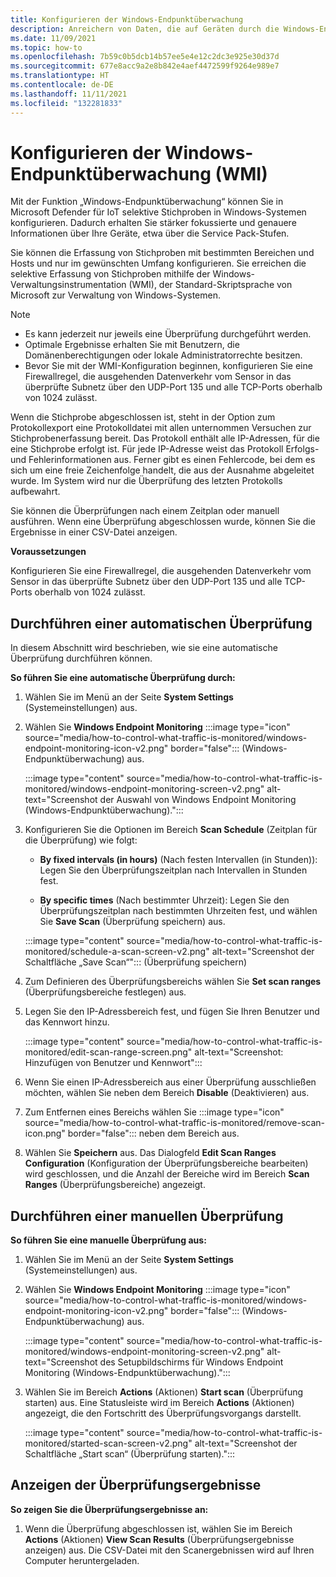 ```yaml
---
title: Konfigurieren der Windows-Endpunktüberwachung
description: Anreichern von Daten, die auf Geräten durch die Windows-Endpunktüberwachung (Windows Endpoint Monitoring, WMI) aufgelöst werden.
ms.date: 11/09/2021
ms.topic: how-to
ms.openlocfilehash: 7b59c0b5dcb14b57ee5e4e12c2dc3e925e30d37d
ms.sourcegitcommit: 677e8acc9a2e8b842e4aef4472599f9264e989e7
ms.translationtype: HT
ms.contentlocale: de-DE
ms.lasthandoff: 11/11/2021
ms.locfileid: "132281833"
---
```

# <a name="configure-windows-endpoint-monitoring-wmi"></a>Konfigurieren der Windows-Endpunktüberwachung (WMI)

Mit der Funktion „Windows-Endpunktüberwachung“ können Sie in Microsoft Defender für IoT selektive Stichproben in Windows-Systemen konfigurieren. Dadurch erhalten Sie stärker fokussierte und genauere Informationen über Ihre Geräte, etwa über die Service Pack-Stufen.

Sie können die Erfassung von Stichproben mit bestimmten Bereichen und Hosts und nur im gewünschten Umfang konfigurieren. Sie erreichen die selektive Erfassung von Stichproben mithilfe der Windows-Verwaltungsinstrumentation (WMI), der Standard-Skriptsprache von Microsoft zur Verwaltung von Windows-Systemen.

> [!NOTE]
> - Es kann jederzeit nur jeweils eine Überprüfung durchgeführt werden.
> - Optimale Ergebnisse erhalten Sie mit Benutzern, die Domänenberechtigungen oder lokale Administratorrechte besitzen.
> - Bevor Sie mit der WMI-Konfiguration beginnen, konfigurieren Sie eine Firewallregel, die ausgehenden Datenverkehr vom Sensor in das überprüfte Subnetz über den UDP-Port 135 und alle TCP-Ports oberhalb von 1024 zulässt.

Wenn die Stichprobe abgeschlossen ist, steht in der Option zum Protokollexport eine Protokolldatei mit allen unternommen Versuchen zur Stichprobenerfassung bereit. Das Protokoll enthält alle IP-Adressen, für die eine Stichprobe erfolgt ist. Für jede IP-Adresse weist das Protokoll Erfolgs- und Fehlerinformationen aus. Ferner gibt es einen Fehlercode, bei dem es sich um eine freie Zeichenfolge handelt, die aus der Ausnahme abgeleitet wurde. Im System wird nur die Überprüfung des letzten Protokolls aufbewahrt.

Sie können die Überprüfungen nach einem Zeitplan oder manuell ausführen. Wenn eine Überprüfung abgeschlossen wurde, können Sie die Ergebnisse in einer CSV-Datei anzeigen.

**Voraussetzungen**

Konfigurieren Sie eine Firewallregel, die ausgehenden Datenverkehr vom Sensor in das überprüfte Subnetz über den UDP-Port 135 und alle TCP-Ports oberhalb von 1024 zulässt.

## <a name="perform-an-automatic-scan"></a>Durchführen einer automatischen Überprüfung

In diesem Abschnitt wird beschrieben, wie sie eine automatische Überprüfung durchführen können.

**So führen Sie eine automatische Überprüfung durch:**

1. Wählen Sie im Menü an der Seite **System Settings** (Systemeinstellungen) aus.

2. Wählen Sie **Windows Endpoint Monitoring** :::image type="icon" source="media/how-to-control-what-traffic-is-monitored/windows-endpoint-monitoring-icon-v2.png" border="false"::: (Windows-Endpunktüberwachung) aus.

    :::image type="content" source="media/how-to-control-what-traffic-is-monitored/windows-endpoint-monitoring-screen-v2.png" alt-text="Screenshot der Auswahl von Windows Endpoint Monitoring (Windows-Endpunktüberwachung).":::

3. Konfigurieren Sie die Optionen im Bereich **Scan Schedule** (Zeitplan für die Überprüfung) wie folgt:

      - **By fixed intervals (in hours)** (Nach festen Intervallen (in Stunden)): Legen Sie den Überprüfungszeitplan nach Intervallen in Stunden fest.

      - **By specific times** (Nach bestimmter Uhrzeit): Legen Sie den Überprüfungszeitplan nach bestimmten Uhrzeiten fest, und wählen Sie **Save Scan** (Überprüfung speichern) aus.

    :::image type="content" source="media/how-to-control-what-traffic-is-monitored/schedule-a-scan-screen-v2.png" alt-text="Screenshot der Schaltfläche „Save Scan“"::: (Überprüfung speichern)

4. Zum Definieren des Überprüfungsbereichs wählen Sie **Set scan ranges** (Überprüfungsbereiche festlegen) aus.

5. Legen Sie den IP-Adressbereich fest, und fügen Sie Ihren Benutzer und das Kennwort hinzu.

    :::image type="content" source="media/how-to-control-what-traffic-is-monitored/edit-scan-range-screen.png" alt-text="Screenshot: Hinzufügen von Benutzer und Kennwort":::

6. Wenn Sie einen IP-Adressbereich aus einer Überprüfung ausschließen möchten, wählen Sie neben dem Bereich **Disable** (Deaktivieren) aus.

7. Zum Entfernen eines Bereichs wählen Sie :::image type="icon" source="media/how-to-control-what-traffic-is-monitored/remove-scan-icon.png" border="false"::: neben dem Bereich aus.

8. Wählen Sie **Speichern** aus. Das Dialogfeld **Edit Scan Ranges Configuration** (Konfiguration der Überprüfungsbereiche bearbeiten) wird geschlossen, und die Anzahl der Bereiche wird im Bereich **Scan Ranges** (Überprüfungsbereiche) angezeigt.

## <a name="perform-a-manual-scan"></a>Durchführen einer manuellen Überprüfung

**So führen Sie eine manuelle Überprüfung aus:**

1. Wählen Sie im Menü an der Seite **System Settings** (Systemeinstellungen) aus.

2. Wählen Sie **Windows Endpoint Monitoring** :::image type="icon" source="media/how-to-control-what-traffic-is-monitored/windows-endpoint-monitoring-icon-v2.png" border="false"::: (Windows-Endpunktüberwachung) aus.

    :::image type="content" source="media/how-to-control-what-traffic-is-monitored/windows-endpoint-monitoring-screen-v2.png" alt-text="Screenshot des Setupbildschirms für Windows Endpoint Monitoring (Windows-Endpunktüberwachung).":::

3. Wählen Sie im Bereich **Actions** (Aktionen) **Start scan** (Überprüfung starten) aus. Eine Statusleiste wird im Bereich **Actions** (Aktionen) angezeigt, die den Fortschritt des Überprüfungsvorgangs darstellt.

    :::image type="content" source="media/how-to-control-what-traffic-is-monitored/started-scan-screen-v2.png" alt-text="Screenshot der Schaltfläche „Start scan“ (Überprüfung starten).":::

## <a name="view-scan-results"></a>Anzeigen der Überprüfungsergebnisse

**So zeigen Sie die Überprüfungsergebnisse an:**

1. Wenn die Überprüfung abgeschlossen ist, wählen Sie im Bereich **Actions** (Aktionen) **View Scan Results** (Überprüfungsergebnisse anzeigen) aus. Die CSV-Datei mit den Scanergebnissen wird auf Ihren Computer heruntergeladen.
